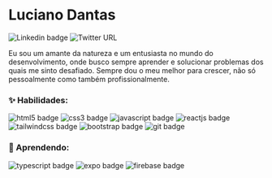 # **Luciano Dantas**

<a style="text-decoration: none;" href="https://www.linkedin.com/in/ldantas-s/" target="_blank">
<img alt="Linkedin badge" src="https://img.shields.io/badge/-@ldantas&dash;s-0077B5?logo=Linkedin&amp;labelColor=0077B5&amp;logoColor=white&amp;link=https://www.linkedin.com/in/ldantas-s/">
</a>


<a style="text-decoration: none;" href="https://twitter.com/ldantas_s" target="_blank">
<img alt="Twitter URL" src="https://img.shields.io/badge/-@ldantas_s-1DA1F2?logo=twitter&amp;labelColor=1DA1F2&amp;logoColor=white&amp;link=https://twitter.com/ldantas_s"></a>

<!-- <a style="text-decoration: none;" href="https://codepen.io/ldantas_s" target="_blank">
<img alt="codepen URL" src="https://img.shields.io/badge/-@ldantas_s-000000?logo=codepen&amp;labelColor=000000&amp;logoColor=white&amp;link=https://twitter.com/ldantas_s">
</a> -->

Eu sou um amante da natureza e um entusiasta no mundo do desenvolvimento, onde busco sempre aprender e solucionar problemas dos quais me sinto desafiado. Sempre dou o meu melhor para crescer, não só pessoalmente como também profissionalmente.



### ✨ Habilidades:
<p style="display: inline;">
<img alt="html5 badge" src="https://img.shields.io/badge/-HTML5-E34F26?logo=html5&amp;labelColor=E34F26&amp;logoColor=white">
<img alt="css3 badge" src="https://img.shields.io/badge/-CSS3-1572B6?logo=css3&amp;labelColor=1572B6&amp;logoColor=white">
<img alt="javascript badge" src="https://img.shields.io/badge/-Javascript-F7DF1E?logo=javascript&amp;labelColor=F7DF1E&amp;logoColor=black">
<img alt="reactjs badge" src="https://img.shields.io/badge/-Reactjs-61DAFB?logo=react&amp;labelColor=61DAFB&amp;logoColor=black">
<img alt="tailwindcss badge" src="https://img.shields.io/badge/-Tailwind CSS-38B2AC?logo=tailwind-css&amp;labelColor=38B2AC&amp;logoColor=white">
<img alt="bootstrap badge" src="https://img.shields.io/badge/-Bootstrap-563D7C?logo=bootstrap&amp;labelColor=563D7C&amp;logoColor=white">
<img alt="git badge" src="https://img.shields.io/badge/-Git-F05032?logo=git&amp;labelColor=F05032&amp;logoColor=white">
</p>



### 🌱 Aprendendo: 
<p style="display: inline;">
<img alt="typescript badge" src="https://img.shields.io/badge/-Typescript-007ACC?logo=Typescript&amp;labelColor=007ACC&amp;logoColor=white">
<img alt="expo badge" src="https://img.shields.io/badge/-Expo-000020?logo=expo&amp;labelColor=000020&amp;logoColor=white">
<img alt="firebase badge" src="https://img.shields.io/badge/-Firebase-FFCA28?logo=firebase&amp;labelColor=FFCA28&amp;logoColor=black">
</p>


<!-- ### Eu gosto de:

- 🏕️ Camping/Outdoor
- 🚵‍♂️ MTB (Mountain Bike)
- 📚 Ler
- 🎮 Videogame  -->

<!--

Here are some ideas to get you started:

- 🔭 I’m currently working on ...
- 🌱 I’m currently learning ...
- 👯 I’m looking to collaborate on ...
- 🤔 I’m looking for help with ...
- 💬 Ask me about ...
- 📫 How to reach me: ...
- 😄 Pronouns: ...
- ⚡ Fun fact: ...
-->

